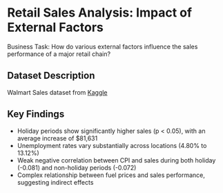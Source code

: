 # Retail Sales Analysis: Impact of External Factors
Business Task: 
How do various external factors influence the sales performance of a major retail chain? 
## Dataset Description
Walmart Sales dataset from [Kaggle](https://www.kaggle.com/datasets/mikhail1681/walmart-sales)

## Key Findings
- Holiday periods show significantly higher sales (p < 0.05), with an average increase of $81,631
- Unemployment rates vary substantially across locations (4.80% to 13.12%)
- Weak negative correlation between CPI and sales during both holiday (-0.081) and non-holiday periods (-0.072)
- Complex relationship between fuel prices and sales performance, suggesting indirect effects
